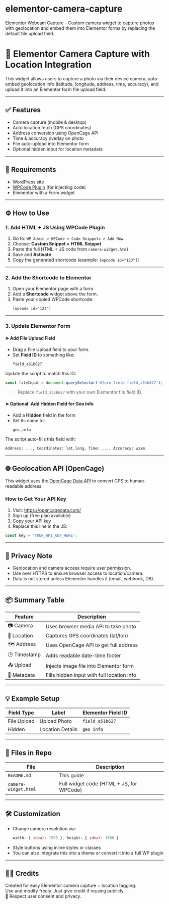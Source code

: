 # elementor-camera-capture
Elementor Webcam Capture - Custom camera widget to capture photos with geolocation and embed them into Elementor forms by replacing the default file upload field.
# 📸 Elementor Camera Capture with Location Integration

This widget allows users to capture a photo via their device camera, auto-embed geolocation info (latitude, longitude, address, time, accuracy), and upload it into an Elementor form file upload field.

---

## ✅ Features

- Camera capture (mobile & desktop)
- Auto location fetch (GPS coordinates)
- Address conversion using OpenCage API
- Time & accuracy overlay on photo
- File auto-upload into Elementor form
- Optional hidden input for location metadata

---

## 🧩 Requirements

- WordPress site
- [WPCode Plugin](https://wordpress.org/plugins/insert-headers-and-footers/) (for injecting code)
- Elementor with a Form widget

---

## ⚙️ How to Use

### 1. Add HTML + JS Using WPCode Plugin

1. Go to: `WP Admin > WPCode > Code Snippets > Add New`
2. Choose: **Custom Snippet > HTML Snippet**
3. Paste the full HTML + JS code from `camera-widget.html`
4. Save and **Activate**
5. Copy the generated shortcode (example: `[wpcode id="123"]`)

---

### 2. Add the Shortcode to Elementor

1. Open your Elementor page with a form.
2. Add a **Shortcode** widget above the form.
3. Paste your copied WPCode shortcode:
   ```
   [wpcode id="123"]
   ```

---

### 3. Update Elementor Form

#### ➤ Add File Upload Field

- Drag a File Upload field to your form.
- Set **Field ID** to something like:
  ```
  field_a51b627
  ```

Update the script to match this ID:
```js
const fileInput = document.querySelector('#form-field-field_a51b627');
```

> Replace `field_a51b627` with your own Elementor file field ID.

#### ➤ Optional: Add Hidden Field for Geo Info

- Add a **Hidden** field in the form
- Set its name to:
  ```
  geo_info
  ```

The script auto-fills this field with:
```
Address: ..., Coordinates: lat,long, Time: ..., Accuracy: ±xxm
```

---

## 🌐 Geolocation API (OpenCage)

This widget uses the [OpenCage Data API](https://opencagedata.com/api) to convert GPS to human-readable address.

### How to Get Your API Key

1. Visit: https://opencagedata.com/
2. Sign up (free plan available)
3. Copy your API key
4. Replace this line in the JS:

```js
const key = 'YOUR_API_KEY_HERE';
```

---

## 🔐 Privacy Note

- Geolocation and camera access require user permission.
- Use over HTTPS to ensure browser access to location/camera.
- Data is not stored unless Elementor handles it (email, webhook, DB).

---

## 📦 Summary Table

| Feature      | Description                              |
|--------------|------------------------------------------|
| 📷 Camera     | Uses browser media API to take photo     |
| 📍 Location   | Captures GPS coordinates (lat/lon)       |
| 🗺️ Address    | Uses OpenCage API to get full address     |
| 🕒 Timestamp  | Adds readable date-time footer            |
| 📤 Upload     | Injects image file into Elementor form   |
| 🧾 Metadata   | Fills hidden input with full location info|

---

## 💡 Example Setup

| Field Type   | Label             | Elementor Field ID     |
|--------------|------------------|-------------------------|
| File Upload  | Upload Photo     | `field_a51b627`         |
| Hidden       | Location Details | `geo_info`              |

---

## 📁 Files in Repo

| File               | Description                                |
|--------------------|--------------------------------------------|
| `README.md`        | This guide                                  |
| `camera-widget.html` | Full widget code (HTML + JS, for WPCode)   |

---

## 🛠️ Customization

- Change camera resolution via:
  ```js
  width: { ideal: 1920 }, height: { ideal: 1080 }
  ```
- Style buttons using inline styles or classes
- You can also integrate this into a theme or convert it into a full WP plugin

---

## 👨‍💻 Credits

Created for easy Elementor camera capture + location tagging.  
Use and modify freely. Just give credit if reusing publicly.  
🙏 Respect user consent and privacy.
